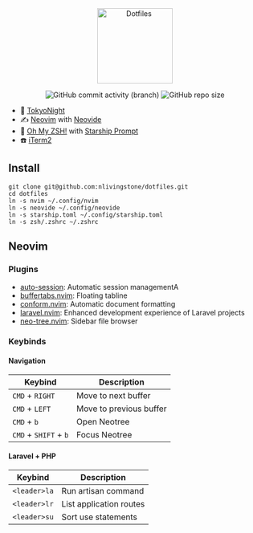 <div align="center">

<img src="https://github.com/nlivingstone/dotfiles/assets/1995501/a294c5cb-f4d0-4c89-bbcf-41541dd3dea5" height="150px" alt="Dotfiles">

![GitHub commit activity (branch)](https://img.shields.io/github/commit-activity/m/nlivingstone/dotfiles/master?style=for-the-badge&logo=github)
![GitHub repo size](https://img.shields.io/github/repo-size/nlivingstone/dotfiles?style=for-the-badge)

</div>


* 🌈 [TokyoNight](https://github.com/folke/tokyonight.nvim) 
* ✍️  [Neovim](https://neovim.io/) with [Neovide](https://neovide.dev/)
* 🐚 [Oh My ZSH!](https://ohmyz.sh/) with [Starship Prompt](https://starship.rs/)
* ☎️  [iTerm2](https://iterm2.com/)



## Install
```
git clone git@github.com:nlivingstone/dotfiles.git
cd dotfiles
ln -s nvim ~/.config/nvim
ln -s neovide ~/.config/neovide
ln -s starship.toml ~/.config/starship.toml
ln -s zsh/.zshrc ~/.zshrc
```

## Neovim

### Plugins
- [auto-session](https://github.com/rmagatti/auto-session): Automatic session managementA
- [buffertabs.nvim](https://github.com/tomiis4/BufferTabs.nvim): Floating tabline
- [conform.nvim](https://github.com/stevearc/conform.nvim): Automatic document formatting
- [laravel.nvim](https://github.com/adalessa/laravel.nvim): Enhanced development experience of Laravel projects 
- [neo-tree.nvim](https://github.com/nvim-neo-tree/neo-tree.nvim): Sidebar file browser


### Keybinds

#### Navigation

| Keybind                 | Description                       |
| ----------------------- | --------------------------------- |
| `CMD` + `RIGHT`         | Move to next buffer               |
| `CMD` + `LEFT`          | Move to previous buffer           |
| `CMD` + `b`             | Open Neotree                      |
| `CMD` + `SHIFT` + `b`   | Focus Neotree                     |

#### Laravel + PHP

| Keybind      | Description             |
| ------------ | ----------------------- |
| `<leader>la` | Run artisan command     |
| `<leader>lr` | List application routes |
| `<leader>su` | Sort use statements     |


